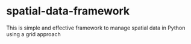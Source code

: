 # spatial-data-framework
This is simple and effective framework to manage spatial data in Python using a grid approach
